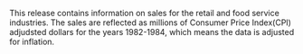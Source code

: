 This release contains information on sales for the retail and food service industries. The sales are reflected as millions of Consumer Price Index(CPI) adjudsted dollars for the years 1982-1984, which means the data is adjusted for inflation.
